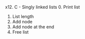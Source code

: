 x12. C - Singly linked lists
0. Print list 
1. List length
2. Add node 
3. Add node at the end
4. Free list